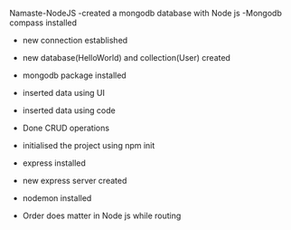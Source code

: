 Namaste-NodeJS
-created a mongodb database with Node js
-Mongodb compass installed
- new connection established
- new database(HelloWorld) and collection(User) created
- mongodb package installed
- inserted data using UI
- inserted data using code
- Done CRUD operations
  



- initialised the project using npm init
- express installed
- new express server created
- nodemon installed 
- Order does matter in Node js while routing
